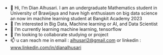 - 👋 Hi, I’m Dian Alhusari. I am an undergraduate Mathematics student in University of Brawijaya and have high enthusiasm on big data science an now im machine learning student at Bangkit Academy 2023
- 👀 I’m interested in Big Data, Machine learning or AI, and Data Scientist
- 🌱 I’m currently learning machine learning, tensorflow 
- 💞️ I’m looking to collaborate studying or project
- 📫 u can reach me in email : alhusari2@gmail.com or linkedin : www.linkedin.com/in/dianalhusari

<!---
alhusari2/alhusari2 is a ✨ special ✨ repository because its `README.md` (this file) appears on your GitHub profile.
You can click the Preview link to take a look at your changes.
--->

